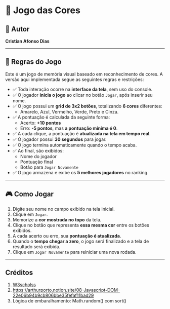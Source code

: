 # 🎨 Jogo das Cores

## 👤 Autor

**Cristian Afonso Dias**

---

## 📜 Regras do Jogo

Este é um jogo de memória visual baseado em reconhecimento de cores. A versão aqui implementada segue as seguintes regras e restrições:

- ✅ Toda interação ocorre na **interface da tela**, sem uso do console.
- ✅ O jogador **inicia o jogo** ao clicar no botão `Jogar`, após inserir seu nome.
- ✅ O jogo possui um **grid de 3x2 botões**, totalizando **6 cores** diferentes:
  - Amarelo, Azul, Vermelho, Verde, Preto e Cinza.
- ✅ A pontuação é calculada da seguinte forma:
  - Acerto: **+10 pontos**
  - Erro: **-5 pontos**, mas **a pontuação mínima é 0**.
- ✅ A cada clique, a pontuação é **atualizada na tela em tempo real**.
- ✅ O jogador possui **30 segundos** para jogar.
- ✅ O jogo termina automaticamente quando o tempo acaba.
- ✅ Ao final, são exibidos:
  - Nome do jogador
  - Pontuação final
  - Botão para `Jogar Novamente`
- ✅ O jogo armazena e exibe os **5 melhores jogadores** no ranking.

---

## 🎮 Como Jogar

1. Digite seu nome no campo exibido na tela inicial.
2. Clique em `Jogar`.
3. Memorize a **cor mostrada no topo** da tela.
4. Clique no botão que representa **essa mesma cor** entre os botões exibidos.
5. A cada acerto ou erro, sua **pontuação é atualizada**.
6. Quando o **tempo chegar a zero**, o jogo será finalizado e a tela de resultado será exibida.
7. Clique em `Jogar Novamente` para reiniciar uma nova rodada.

---

## Créditos
1. [W3scholss](https://www.w3schools.com/js/js_htmldom.asp)
2. https://arthurporto.notion.site/08-Javascript-DOM-22e06b94b9cb806bbe35fefaf11bad29
3. Lógica de embaralhamento: Math.random() com sort()